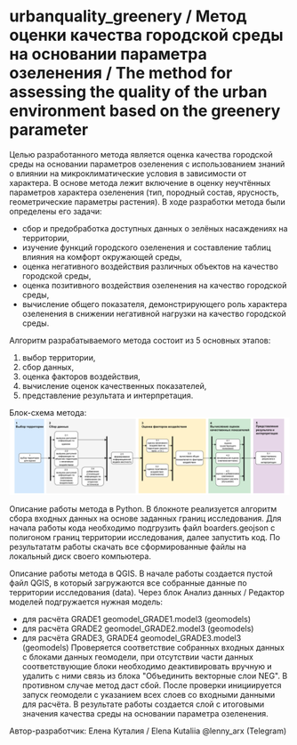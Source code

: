 # urbanquality_greenery / Метод оценки качества городской среды на основании параметра озеленения / The method for assessing the quality of the urban environment based on the greenery parameter
Целью разработанного метода является оценка качества городской среды на основании параметров озеленения с использованием знаний о влиянии на микроклиматические условия в зависимости от характера. В основе метода лежит включение в оценку неучтённых параметров характера озеленения (тип, породный состав, ярусность, геометрические параметры растения). 
В ходе разработки метода были определены его задачи: 
- сбор и предобработка доступных данных о зелёных насаждениях на территории,
- изучение функций городского озеленения и составление таблиц влияния на комфорт окружающей среды,
- оценка негативного воздействия различных объектов на качество городской среды,
- оценка позитивного воздействия озеленения на качество городской среды,
- вычисление общего показателя, демонстрирующего роль характера озеленения в снижении негативной нагрузки на качество городской среды.

Алгоритм разрабатываемого метода состоит из 5 основных этапов:
1)	выбор территории,
2)	сбор данных,
3)	оценка факторов воздействия,
4)	вычисление оценок качественных показателей,
5)	представление результата и интерпретация.

Блок-схема метода:
![Cхема метода](https://github.com/lennyarx/urbanquality_greenery/blob/main/schemes/%D1%81%D1%85%D0%B5%D0%BC%D0%B0%20%D0%BC%D0%B5%D1%82%D0%BE%D0%B4%D0%B0.png)

Описание работы метода в Python.
В блокноте реализуется алгоритм сбора входных данных на основе заданных границ исследования. Для начала работы кода необходимо подгрузить файл boarders.geojson с полигоном границ территории исследования, далее запустить код. По результататм работы скачать все сформированные файлы на локальный диск своего компьютера.

Описание работы метода в QGIS.
В начале работы создается пустой файл QGIS, в который загружаются все собранные данные по территории исследования (data). 
Через блок Анализ данных / Редактор моделей подгружается нужная модель:
- для расчёта GRADE1 geomodel_GRADE1.model3 (geomodels)
- для расчёта GRADE2 geomodel_GRADE2.model3 (geomodels)
- для расчёта GRADE3, GRADE4 geomodel_GRADE3.model3 (geomodels)
Проверяется соответствие собранных входных данных с блоками данных геомодели, при отсутствии части данных соответствующие блоки необходимо деактивировать вручную и удалить с ними связь из блока "Объединить векторные слои NEG". В противном случае метод даст сбой.
После проверки инициируется запуск геомодели с указанием всех слоев со входными данными для расчёта.
В результате работы создается слой с итоговыми значения качества среды на основании параметра озеленения.

Автор-разработчик: Елена Куталия / Elena Kutaliia @lenny_arx (Telegram)
